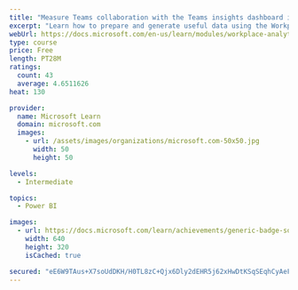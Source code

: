```yaml
---
title: "Measure Teams collaboration with the Teams insights dashboard in Workplace Analytics"
excerpt: "Learn how to prepare and generate useful data using the Workplace Analytics Power BI Teams insights dashboard.  Analyze Microsoft Teams adoption trends from the populated reports."
webUrl: https://docs.microsoft.com/en-us/learn/modules/workplace-analytics-teams-insights/
type: course
price: Free
length: PT28M
ratings:
  count: 43
  average: 4.6511626
heat: 130

provider:
  name: Microsoft Learn
  domain: microsoft.com
  images:
    - url: /assets/images/organizations/microsoft.com-50x50.jpg
      width: 50
      height: 50

levels:
  - Intermediate

topics:
  - Power BI

images:
  - url: https://docs.microsoft.com/learn/achievements/generic-badge-social.png
    width: 640
    height: 320
    isCached: true

secured: "eE6W9TAus+X7soUdDKH/H0TL8zC+Qjx6Dly2dEHR5j62xHwDtKSqSEqhCyAeF2GZHCCh0UyfULMlu/MPEYx1+guWOwqRNaeQ2zmSFPpq5DMsVicR++Wn48TTWs4LVSe2Mm8JUA+BxguGl1mKoHx1ixGcc9Oh8+kBIlfQ4BfTefwbmEw9cYvQZL1R748iJCiXBAGeVgVjUvjJ8dzUXSiP1zYceOrz2b0zKuqm2Yi5lD/xTkWqFgNVAAKeSLKf+ris7ifEzwlfIwhReK7m14TT2RkQKxmHixCAAHz5wsRzBIdo5gLhulCGnccpIeIUe/3rvOjFNXcn3dKZ5Kd5LDSAYWpegFXAZoYg0GUdq/0IKA6T+xszWTQ7xSfrmOLsp6f+OlZJLmJoXe9GOyA6rhgz83T0UFj51x8NwhT2zKt5nbc=;+X9qZRIoNGeNxKdRx5ZAJA=="
---
```



